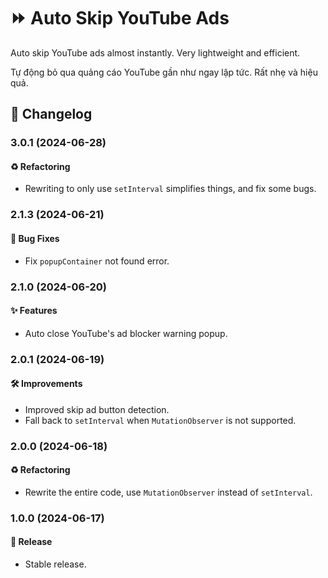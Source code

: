 # ⏩ Auto Skip YouTube Ads

Auto skip YouTube ads almost instantly. Very lightweight and efficient.

Tự động bỏ qua quảng cáo YouTube gần như ngay lập tức. Rất nhẹ và hiệu quả.

## 📑 Changelog

### 3.0.1 (2024-06-28)

#### ♻️ Refactoring

- Rewriting to only use `setInterval` simplifies things, and fix some bugs.

### 2.1.3 (2024-06-21)

#### 🐛 Bug Fixes

- Fix `popupContainer` not found error.

### 2.1.0 (2024-06-20)

#### ✨ Features

- Auto close YouTube's ad blocker warning popup.

### 2.0.1 (2024-06-19)

#### 🛠 Improvements

- Improved skip ad button detection.
- Fall back to `setInterval` when `MutationObserver` is not supported.

### 2.0.0 (2024-06-18)

#### ♻️ Refactoring

- Rewrite the entire code, use `MutationObserver` instead of `setInterval`.

### 1.0.0 (2024-06-17)

#### 🔖 Release

- Stable release.
